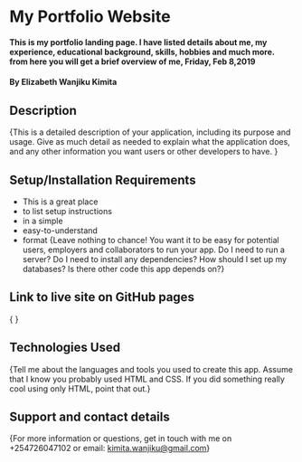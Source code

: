 # My Portfolio Website
#### This is my portfolio landing page. I have listed details about me, my experience, educational background, skills, hobbies and much more. from here you will get a brief overview of me, Friday, Feb 8,2019
#### By **Elizabeth Wanjiku Kimita**
## Description
{This is a detailed description of your application, including its purpose and usage.  Give as much detail as needed to explain what the application does, and any other information you want users or other developers to have. }
## Setup/Installation Requirements
* This is a great place
* to list setup instructions
* in a simple
* easy-to-understand
* format
{Leave nothing to chance! You want it to be easy for potential users, employers and collaborators to run your app. Do I need to run a server? Do I need to install any dependencies? How should I set up my databases? Is there other code this app depends on?}
## Link to live site on GitHub pages
{ }
## Technologies Used
{Tell me about the languages and tools you used to create this app. Assume that I know you probably used HTML and CSS. If you did something really cool using only HTML, point that out.}
## Support and contact details
{For more information or questions, get in touch with me on +254726047102 or email: kimita.wanjiku@gmail.com}
